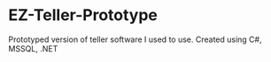 # EZ-Teller-Prototype
Prototyped version of teller software I used to use. Created using C#, MSSQL, .NET
